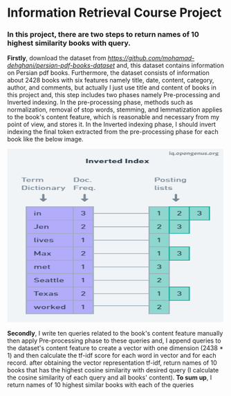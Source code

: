 # Information Retrieval Course Project

### **In this project, there are two steps to return names of 10 highest similarity books with query.**

**Firstly**, download the dataset from _https://github.com/mohamad-dehghani/persian-pdf-books-dataset_ and,
this dataset contains information on Persian pdf books. Furthermore, the dataset consists of information
about 2428 books with six features namely title, date, content, category, author, and comments, but actually
I just use title and content of books in this project and, this step includes two phases namely Pre-processing and 
Inverted indexing.
In the pre-processing phase, methods such as normalization, removal of stop words, stemming, and lemmatization applies
to the book's content feature, which is reasonable and necessary from my point of view, and stores it. In the Inverted indexing
phase, I should invert indexing the final token extracted from the pre-processing phase for each book like the below image.

<img alt="img_1.png" height="400" src="img_1.png" title="inverted indexing" width="500"/>

**Secondly**, I write ten queries related to the book's content feature manually then apply Pre-processing phase to these queries and,
I append queries to the dataset's content feature to create a vector with one dimension (2438 * 1) and then calculate the tf-idf score for
each word in vector and for each record. after obtaining the vector representation tf-idf, return names of 10 books that 
has the highest cosine similarity with desired query (I calculate the cosine similarity of each query and all books' content).
**To sum up**, I return names of 10 highest similar books with each of the queries 



